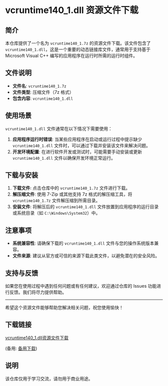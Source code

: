 # vcruntime140_1.dll 资源文件下载

## 简介

本仓库提供了一个名为 `vcruntime140_1.7z` 的资源文件下载。该文件包含了 `vcruntime140_1.dll`，这是一个重要的动态链接库文件，通常用于支持基于 Microsoft Visual C++ 编写的应用程序在运行时所需的运行时组件。

## 文件说明

- **文件名**: `vcruntime140_1.7z`
- **文件类型**: 压缩文件（7z 格式）
- **包含内容**: `vcruntime140_1.dll`

## 使用场景

`vcruntime140_1.dll` 文件通常在以下情况下需要使用：

1. **应用程序运行时错误**: 当某些应用程序在启动或运行过程中提示缺少 `vcruntime140_1.dll` 文件时，可以通过下载并安装该文件来解决问题。
2. **开发环境配置**: 在进行软件开发或测试时，可能需要手动安装或更新 `vcruntime140_1.dll` 文件以确保开发环境正常运行。

## 下载与安装

1. **下载文件**: 点击仓库中的 `vcruntime140_1.7z` 文件进行下载。
2. **解压缩文件**: 使用 7-Zip 或其他支持 7z 格式的解压缩工具，将 `vcruntime140_1.7z` 文件解压缩到所需目录。
3. **安装文件**: 将解压后的 `vcruntime140_1.dll` 文件放置到应用程序的运行目录或系统目录（如 `C:\Windows\System32`）中。

## 注意事项

- **系统兼容性**: 请确保下载的 `vcruntime140_1.dll` 文件与您的操作系统版本兼容。
- **文件来源**: 建议从官方或可信的来源下载此类文件，以避免潜在的安全风险。

## 支持与反馈

如果您在使用过程中遇到任何问题或有任何建议，欢迎通过仓库的 Issues 功能进行反馈。我们将尽力提供帮助。

---

希望这个资源文件能够帮助您解决相关问题，祝您使用愉快！

## 下载链接
[vcruntime140_1.dll资源文件下载](https://pan.quark.cn/s/438e2ca6aab1) 

(备用: [备用下载](https://pan.baidu.com/s/1cz4_Da-lAzxPapAVdrO_9g?pwd=1234))

## 说明

该仓库仅用于学习交流，请勿用于商业用途。
